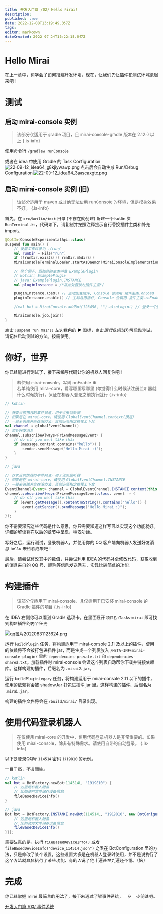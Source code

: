 ```yaml
---
title: 开发入门篇 /02/ Hello Mirai!
description: 
published: true
date: 2022-12-08T13:19:49.357Z
tags: 
editor: markdown
dateCreated: 2022-07-24T18:22:15.847Z
---
```


# Hello Mirai

在上一章中，你学会了如何搭建开发环境，现在，让我们先让插件在测试环境跑起来吧！

# 测试
## 启动 mirai-console 实例
> 该部分仅适用于 gradle 项目，且 mirai-console-gradle 版本在 2.12.0 以上
{.is-info}

使用命令行 `/gradlew runConsole`

或者在 idea 中使用 Gradle 的 Task Configuration
![22-09-12_idea64_g8kjiywawp.png](/assets/image/22-09-12_idea64_g8kjiywawp.png)
点击后会自动生成 Run/Debug Configuration
![22-09-12_idea64_3aascaxgtc.png](/assets/image/22-09-12_idea64_3aascaxgtc.png)

## 启动 mirai-console 实例 (旧)
> 该部分适用于 maven 或其他无法使用 runConsole 的环境，但是模拟效果不好。
{.is-info}


首先，在 `src/kotlin/test` 目录 (不存在就创建) 新建一个 kotlin 类 `RunTerminal.kt`，代码如下，请复制并按照注释提示自行替换插件主类和补充 import。

```kotlin
@OptIn(ConsoleExperimentalApi::class)
suspend fun main() {
    // 设置工作目录为 ./run/
    val runDir = File("run")
    if (!runDir.exists()) runDir.mkdirs()
    MiraiConsoleTerminalLoader.startAsDaemon(MiraiConsoleImplementationTerminal(runDir.toPath()))

    // 举个例子，假如你的主类叫做 ExamplePlugin
    // kotlin: ExamplePlugin
    // java: ExamplePlugin.INSTANCE
    val pluginInstance = /*将此处替换为插件主类*/

    pluginInstance.load() // 主动加载插件, Console 会调用 插件主类.onLoad
    pluginInstance.enable() // 主动启用插件, Console 会调用 插件主类.onEnable

    //val bot = MiraiConsole.addBot(123456, "").alsoLogin() // 登录一个测试环境的 Bot

    MiraiConsole.job.join()
}
```

点击 `suspend fun main()` 左边绿色的 **▶** 图标，点击*运行*或*调试*均可启动测试，请记住启动测试的方法，按需使用。

# 你好，世界

你已经能进行测试了，接下来编写代码让你的机器人回复你吧！

> 若使用 mirai-console，写到 onEnable 里  
> 若单纯使用 mirai-core，爱写哪里写哪里 (你觉得什么时候该注册监听器就什么时候执行)，保证在机器人登录之前执行就行
{.is-info}


```kotlin
// kotlin

// 获取当前携程的事件频道，用于注册监听器
// 如果是在 mirai-core，请使用 GlobalEventChannel.context(携程)
// 一般来说除非实在没办法，否则必须指定携程上下文
val channel = globalEventChannel()
// 监听好友消息
channel.subscribeAlways<FriendMessageEvent> {
    // do sth you want like this
    if (message.content.contains("hello")) {
        sender.sendMessage("Hello Mirai :)");
    }
}
```

```java
// java

// 获取当前携程的事件频道，用于注册监听器
// 如果是在 mirai-core，请使用 GlobalEventChannel.INSTANCE
// 一般来说除非实在没办法，否则必须指定携程上下文
EventChannel<Event> channel = GlobalEventChannel.INSTANCE.context(this.getCoroutineContext());
channel.subscribeAlways(FriendMessageEvent.class, event -> {
    // do sth you want like this
    if (event.getMessage().contentToString().contains("hello")) {
        event.getSender().sendMessage("Hello Mirai :)");
    }
});
```

你不需要深究这些代码是什么意思，你只需要知道这样写可以实现这个功能就好。详细的解读将在以后的章节中呈现，稍安勿躁。

写好之后，运行测试，登录机器人，并使用你的 QQ 客户端向机器人发送好友消息 `hello` 来检验成果吧！

最后，请尝试修改其中的数值，并尝试利用 IDEA 的代码补全修改代码，获取收到的消息来自的 QQ 号、昵称等信息发送回去，实现比较简单的功能。

# 构建插件

> 该部分仅适用于 mirai-console，且仅适用于已安装 mirai-console 的 Gradle 插件的项目
{.is-info}

在 IDEA 右侧你可以看到 Gradle 选项卡，在里面展开 `项目名→Tasks→mirai` 即可找到构建插件的两个任务

![qq图片20220831123624.png](/assets/image/qq图片20220831123624.png)

运行 `buildPlugin` 任务，将构建适用于 mirai-console 2.11 及以上的插件，使用的依赖将不会被打包进插件 jar，而是生成一个列表放入 `/META-INF/mirai-console-plugin/` 里的 `dependencies-private.txt` 和 `dependencies-shared.txt`。加载插件时 mirai-console 会读这个列表自动帮你下载并链接依赖库。这样构建的插件，后缀名为 `.mirai2.jar`。

运行 `buildPluginLegacy` 任务，将构建适用于 mirai-console 2.11 以下的插件，使用的依赖将会被 shadowJar 打包进插件 jar 里。这样构建的插件，后缀名为 `.mirai.jar`。

构建的插件文件将会在 `/build/mirai/` 目录出现。

# 使用代码登录机器人

> 在仅使用 mirai-core 的开发中，使用代码登录机器人是非常重要的。如果使用 mirai-console，除非有特殊需求。请使用自带的自动登录。
{.is-info}


以下是登录QQ号 `114514` 密码 `1919810` 的示例。

一目了然，不言而喻。

```kotlin
// kotlin
val bot = BotFactory.newBot(114514L, "1919810") {
    // 这里是机器人配置
    // 比如使用文件储存设备信息
    fileBasedDeviceInfo()
}
```
```java
// java
Bot bot = BotFactory.INSTANCE.newBot(114514L, "1919810", new BotConiguration() {{
    // 这里是机器人配置
    // 比如使用文件储存设备信息
    fileBasedDeviceInfo()
}}};
```
需要注意的是，执行 `fileBasedDeviceInfo()` 或者 `fileBasedDeviceInfo("device_114514.json")` 之类在 BotConfiguration 里的方法，只是修改了某个设置，这些设置大多是在机器人登录时使用，并不是说执行了这个方法就具体执行了某些功能，有的人说了他十遍甚至九遍还不懂。（恼）



# 完成

你已经掌握 mirai 最简单的用法了，接下来通过了解事件系统，一步一步前进吧。

[开发入门篇 /03/ 事件系统](/mirai/开发入门_事件系统)